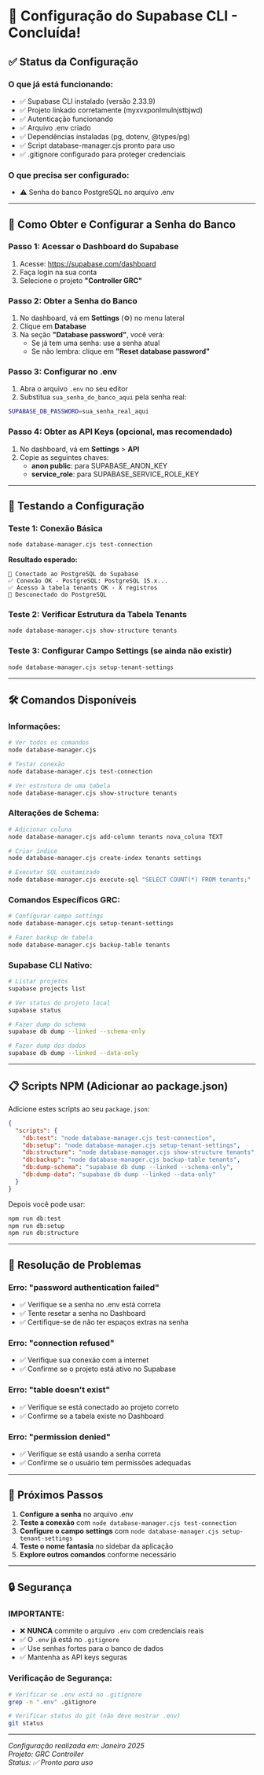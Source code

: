 # 🚀 Configuração do Supabase CLI - Concluída!

## ✅ Status da Configuração

### **O que já está funcionando:**
- ✅ Supabase CLI instalado (versão 2.33.9)
- ✅ Projeto linkado corretamente (myxvxponlmulnjstbjwd)
- ✅ Autenticação funcionando
- ✅ Arquivo .env criado
- ✅ Dependências instaladas (pg, dotenv, @types/pg)
- ✅ Script database-manager.cjs pronto para uso
- ✅ .gitignore configurado para proteger credenciais

### **O que precisa ser configurado:**
- ⚠️  Senha do banco PostgreSQL no arquivo .env

---

## 🔐 Como Obter e Configurar a Senha do Banco

### **Passo 1: Acessar o Dashboard do Supabase**
1. Acesse: https://supabase.com/dashboard
2. Faça login na sua conta
3. Selecione o projeto **"Controller GRC"**

### **Passo 2: Obter a Senha do Banco**
1. No dashboard, vá em **Settings** (⚙️) no menu lateral
2. Clique em **Database**
3. Na seção **"Database password"**, você verá:
   - Se já tem uma senha: use a senha atual
   - Se não lembra: clique em **"Reset database password"**

### **Passo 3: Configurar no .env**
1. Abra o arquivo `.env` no seu editor
2. Substitua `sua_senha_do_banco_aqui` pela senha real:
```bash
SUPABASE_DB_PASSWORD=sua_senha_real_aqui
```

### **Passo 4: Obter as API Keys (opcional, mas recomendado)**
1. No dashboard, vá em **Settings** > **API**
2. Copie as seguintes chaves:
   - **anon public**: para SUPABASE_ANON_KEY
   - **service_role**: para SUPABASE_SERVICE_ROLE_KEY

---

## 🧪 Testando a Configuração

### **Teste 1: Conexão Básica**
```bash
node database-manager.cjs test-connection
```

**Resultado esperado:**
```
🔗 Conectado ao PostgreSQL do Supabase
✅ Conexão OK - PostgreSQL: PostgreSQL 15.x...
✅ Acesso à tabela tenants OK - X registros
🔌 Desconectado do PostgreSQL
```

### **Teste 2: Verificar Estrutura da Tabela Tenants**
```bash
node database-manager.cjs show-structure tenants
```

### **Teste 3: Configurar Campo Settings (se ainda não existir)**
```bash
node database-manager.cjs setup-tenant-settings
```

---

## 🛠️ Comandos Disponíveis

### **Informações:**
```bash
# Ver todos os comandos
node database-manager.cjs

# Testar conexão
node database-manager.cjs test-connection

# Ver estrutura de uma tabela
node database-manager.cjs show-structure tenants
```

### **Alterações de Schema:**
```bash
# Adicionar coluna
node database-manager.cjs add-column tenants nova_coluna TEXT

# Criar índice
node database-manager.cjs create-index tenants settings

# Executar SQL customizado
node database-manager.cjs execute-sql "SELECT COUNT(*) FROM tenants;"
```

### **Comandos Específicos GRC:**
```bash
# Configurar campo settings
node database-manager.cjs setup-tenant-settings

# Fazer backup de tabela
node database-manager.cjs backup-table tenants
```

### **Supabase CLI Nativo:**
```bash
# Listar projetos
supabase projects list

# Ver status do projeto local
supabase status

# Fazer dump do schema
supabase db dump --linked --schema-only

# Fazer dump dos dados
supabase db dump --linked --data-only
```

---

## 📋 Scripts NPM (Adicionar ao package.json)

Adicione estes scripts ao seu `package.json`:

```json
{
  "scripts": {
    "db:test": "node database-manager.cjs test-connection",
    "db:setup": "node database-manager.cjs setup-tenant-settings",
    "db:structure": "node database-manager.cjs show-structure tenants",
    "db:backup": "node database-manager.cjs backup-table tenants",
    "db:dump-schema": "supabase db dump --linked --schema-only",
    "db:dump-data": "supabase db dump --linked --data-only"
  }
}
```

Depois você pode usar:
```bash
npm run db:test
npm run db:setup
npm run db:structure
```

---

## 🔧 Resolução de Problemas

### **Erro: "password authentication failed"**
- ✅ Verifique se a senha no .env está correta
- ✅ Tente resetar a senha no Dashboard
- ✅ Certifique-se de não ter espaços extras na senha

### **Erro: "connection refused"**
- ✅ Verifique sua conexão com a internet
- ✅ Confirme se o projeto está ativo no Supabase

### **Erro: "table doesn't exist"**
- ✅ Verifique se está conectado ao projeto correto
- ✅ Confirme se a tabela existe no Dashboard

### **Erro: "permission denied"**
- ✅ Verifique se está usando a senha correta
- ✅ Confirme se o usuário tem permissões adequadas

---

## 🎯 Próximos Passos

1. **Configure a senha** no arquivo .env
2. **Teste a conexão** com `node database-manager.cjs test-connection`
3. **Configure o campo settings** com `node database-manager.cjs setup-tenant-settings`
4. **Teste o nome fantasia** no sidebar da aplicação
5. **Explore outros comandos** conforme necessário

---

## 🔒 Segurança

### **IMPORTANTE:**
- ❌ **NUNCA** commite o arquivo `.env` com credenciais reais
- ✅ O `.env` já está no `.gitignore`
- ✅ Use senhas fortes para o banco de dados
- ✅ Mantenha as API keys seguras

### **Verificação de Segurança:**
```bash
# Verificar se .env está no .gitignore
grep -n ".env" .gitignore

# Verificar status do git (não deve mostrar .env)
git status
```

---

*Configuração realizada em: Janeiro 2025*  
*Projeto: GRC Controller*  
*Status: ✅ Pronto para uso*